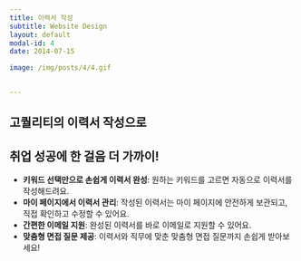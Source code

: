 ```yaml
---
title: 이력서 작성
subtitle: Website Design
layout: default
modal-id: 4
date: 2014-07-15

image: /img/posts/4/4.gif


---
```

## 고퀄리티의 이력서 작성으로 
## 취업 성공에 한 걸음 더 가까이!

- **키워드 선택만으로 손쉽게 이력서 완성**: 원하는 키워드를 고르면 자동으로 이력서를 작성해드려요.
- **마이 페이지에서 이력서 관리**: 작성된 이력서는 마이 페이지에 안전하게 보관되고, 직접 확인하고 수정할 수 있어요.
- **간편한 이메일 지원**: 완성된 이력서를 바로 이메일로 지원할 수 있어요.
- **맞춤형 면접 질문 제공**: 이력서와 직무에 맞춘 맞춤형 면접 질문까지 손쉽게 받아보세요!